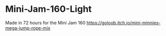 # Mini-Jam-160-Light
Made in 72 hours for the Mini Jam 160 https://goloob.itch.io/mini-minnies-mega-jump-rope-mix
